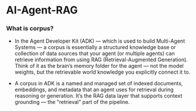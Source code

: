 # AI-Agent-RAG


### What is corpus?
- In the Agent Developer Kit (ADK) — which is used to build Multi-Agent Systems — a corpus is essentially a structured knowledge base or collection of data sources that your agent (or multiple agents) can retrieve information from using RAG (Retrieval-Augmented Generation). Think of it as the brain’s memory folder for the agent — not the model weights, but the retrievable world knowledge you explicitly connect it to.

- A corpus in ADK is a named and managed set of indexed documents, embeddings, and metadata that an agent uses for retrieval during reasoning or generation. It’s the RAG data layer that supports context grounding — the “retrieval” part of the pipeline.
